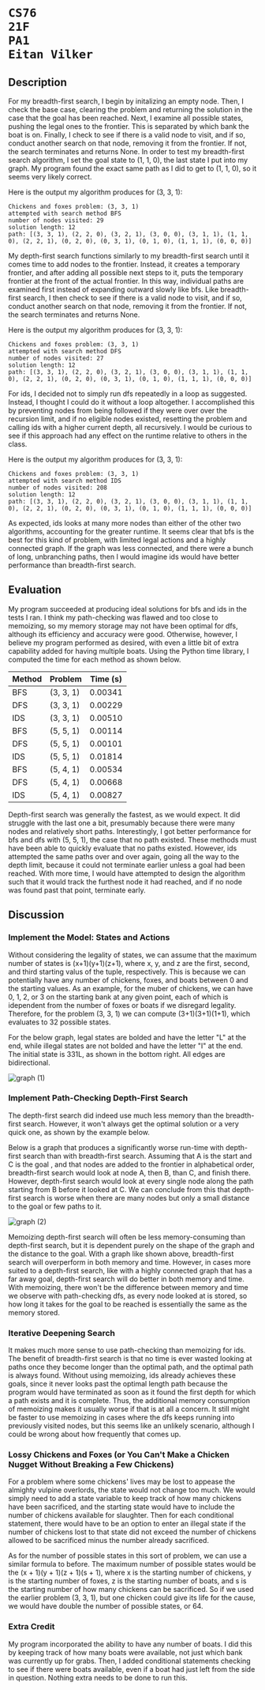 <h1>
    
    CS76
    21F
    PA1
    Eitan Vilker
    
</h1>

## Description

For my breadth-first search, I begin by initalizing an empty node. Then, I check the base case, clearing the problem and returning the solution in the case that the goal has been reached. Next, I examine all possible states, pushing the legal ones to the frontier. This is separated by which bank the boat is on. Finally, I check to see if there is a valid node to visit, and if so, conduct another search on that node, removing it from the frontier. If not, the search terminates and returns None. In order to test my breadth-first search algorithm, I set the goal state to (1, 1, 0), the last state I put into my graph. My program found the exact same path as I did to get to (1, 1, 0), so it seems very likely correct.

Here is the output my algorithm produces for (3, 3, 1):

    Chickens and foxes problem: (3, 3, 1)
    attempted with search method BFS
    number of nodes visited: 29
    solution length: 12
    path: [(3, 3, 1), (2, 2, 0), (3, 2, 1), (3, 0, 0), (3, 1, 1), (1, 1, 0), (2, 2, 1), (0, 2, 0), (0, 3, 1), (0, 1, 0), (1, 1, 1), (0, 0, 0)]

My depth-first search functions similarly to my breadth-first search until it comes time to add nodes to the frontier. Instead, it creates a temporary frontier, and after adding all possible next steps to it, puts the temporary frontier at the front of the actual frontier. In this way, individual paths are examined first instead of expanding outward slowly like bfs. Like breadth-first search, I then check to see if there is a valid node to visit, and if so, conduct another search on that node, removing it from the frontier. If not, the search terminates and returns None. 

Here is the output my algorithm produces for (3, 3, 1):

    Chickens and foxes problem: (3, 3, 1)
    attempted with search method DFS
    number of nodes visited: 27
    solution length: 12
    path: [(3, 3, 1), (2, 2, 0), (3, 2, 1), (3, 0, 0), (3, 1, 1), (1, 1, 0), (2, 2, 1), (0, 2, 0), (0, 3, 1), (0, 1, 0), (1, 1, 1), (0, 0, 0)]

For ids, I decided not to simply run dfs repeatedly in a loop as suggested. Instead, I thought I could do it without a loop altogether. I accomplished this by preventing nodes from being followed if they were over over the recursion limit, and if no eligible nodes existed, resetting the problem and calling ids with a higher current depth, all recursively. I would be curious to see if this approach had any effect on the runtime relative to others in the class.

Here is the output my algorithm produces for (3, 3, 1):

    Chickens and foxes problem: (3, 3, 1)
    attempted with search method IDS
    number of nodes visited: 208
    solution length: 12
    path: [(3, 3, 1), (2, 2, 0), (3, 2, 1), (3, 0, 0), (3, 1, 1), (1, 1, 0), (2, 2, 1), (0, 2, 0), (0, 3, 1), (0, 1, 0), (1, 1, 1), (0, 0, 0)]

As expected, ids looks at many more nodes than either of the other two algorithms, accounting for the greater runtime. It seems clear that bfs is the best for this kind of problem, with limited legal actions and a highly connected graph. If the graph was less connected, and there were a bunch of long, unbranching paths, then I would imagine ids would have better performance than breadth-first search.

## Evaluation
My program succeeded at producing ideal solutions for bfs and ids in the tests I ran. I think my path-checking was flawed and too close to memoizing, so my memory storage may not have been optimal for dfs, although its efficiency and accuracy were good. Otherwise, however, I believe my program performed as desired, with even a little bit of extra capability added for having multiple boats. Using the Python time library, I computed the time for each method as shown below.

| Method      | Problem     | Time (s)   |
| ----------- | ----------- | -----------
| BFS         | (3, 3, 1)   | 0.00341    |
| DFS         | (3, 3, 1)   | 0.00229    |
| IDS         | (3, 3, 1)   | 0.00510    |
| BFS         | (5, 5, 1)   | 0.00114    |
| DFS         | (5, 5, 1)   | 0.00101    |
| IDS         | (5, 5, 1)   | 0.01814    |
| BFS         | (5, 4, 1)   | 0.00534    |
| DFS         | (5, 4, 1)   | 0.00668    |
| IDS         | (5, 4, 1)   | 0.00827    |

Depth-first search was generally the fastest, as we would expect. It did struggle with the last one a bit, presumably because there were many nodes and relatively short paths. Interestingly, I got better performance for bfs and dfs with (5, 5, 1), the case that no path existed. These methods must have been able to quickly evaluate that no paths existed. However, ids attempted the same paths over and over again, going all the way to the depth limit, because it could not terminate earlier unless a goal had been reached. With more time, I would have attempted to design the algorithm such that it would track the furthest node it had reached, and if no node was found past that point, terminate early.

## Discussion

### Implement the Model: States and Actions
Without considering the legality of states, we can assume that the maximum number of states is (x+1)(y+1)(z+1), where x, y, and z are the first, second, and third starting valus of the tuple, respectively. This is because we can potentially have any number of chickens, foxes, and boats between 0 and the starting values. As an example, for the muber of chickens, we can have 0, 1, 2, or 3 on the starting bank at any given point, each of which is idependent from the number of foxes or boats if we disregard legality. Therefore, for the problem (3, 3, 1) we can compute (3+1)(3+1)(1+1), which evaluates to 32 possible states.

For the below graph, legal states are bolded and have the letter "L" at the end, while illegal states are not bolded and have the letter "I" at the end. The initial state is 331L, as shown in the bottom right. All edges are bidirectional.

![graph (1)](https://user-images.githubusercontent.com/38114628/134617244-f67bf32e-0b35-432e-95c8-4f19d20d2a45.png)

### Implement Path-Checking Depth-First Search

The depth-first search did indeed use much less memory than the breadth-first search. However, it won't always get the optimal solution or a very quick one, as shown by the example below.

Below is a graph that produces a significantly worse run-time with depth-first search than with breadth-first search. Assuming that A is the start and C is the goal , and that nodes are added to the frontier in alphabetical order, breadth-first search would look at node A, then B, than C, and finish there. However, depth-first search would look at every single node along the path starting from B before it looked at C. We can conclude from this that depth-first search is worse when there are many nodes but only a small distance to the goal or few paths to it. 

![graph (2)](https://user-images.githubusercontent.com/38114628/134617842-90f812e3-a6f7-4819-b6f1-e6c930dde892.png)

Memoizing depth-first search will often be less memory-consuming than depth-first search, but it is dependent purely on the shape of the graph and the distance to the goal. With a graph like shown above, breadth-first search will overperform in both memory and time. However, in cases more suited to a depth-first search, like with a highly connected graph that has a far away goal, depth-first search will do better in both memory and time. With memoizing, there won't be the difference between memory and time we observe with path-checking dfs, as every node looked at is stored, so how long it takes for the goal to be reached is essentially the same as the memory stored.

### Iterative Deepening Search

It makes much more sense to use path-checking than memoizing for ids. The benefit of breadth-first search is that no time is ever wasted looking at paths once they become longer than the optimal path, and the optimal path is always found. Without using memoizing, ids already achieves these goals, since it never looks past the optimal length path because the program would have terminated as soon as it found the first depth for which a path exists and it is complete. Thus, the additional memory consumption of memoizing makes it usually worse if that is at all a concern. It still might be faster to use memoizing in cases where the dfs keeps running into previously visited nodes, but this seems like an unlikely scenario, although I could be wrong about how frequently that comes up.

### Lossy Chickens and Foxes (or You Can't Make a Chicken Nugget Without Breaking a Few Chickens)
For a problem where some chickens' lives may be lost to appease the almighty vulpine overlords, the state would not change too much. We would simply need to add a state variable to keep track of how many chickens have been sacrificed, and the starting state would have to include the number of chickens available for slaughter. Then for each conditional statement, there would have to be an option to enter an illegal state if the number of chickens lost to that state did not exceed the number of chickens allowed to be sacrificed minus the number already sacrificed.

As for the number of possible states in this sort of problem, we can use a similar formula to before. The maximum number of possible states would be the (x + 1)(y + 1)(z + 1)(s + 1), where x is the starting number of chickens, y is the starting number of foxes, z is the starting number of boats, and s is the starting number of how many chickens can be sacrificed. So if we used the earlier problem (3, 3, 1), but one chicken could give its life for the cause, we would have double the number of possible states, or 64.

### Extra Credit
My program incorporated the ability to have any number of boats. I did this by keeping track of how many boats were available, not just which bank was currently up for grabs. Then, I added conditional statements checking to see if there were boats available, even if a boat had just left from the side in question. Nothing extra needs to be done to run this.
